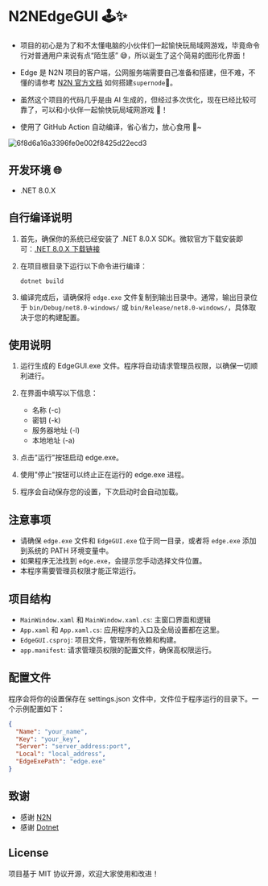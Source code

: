 # N2NEdgeGUI 🕹️✨

- 项目的初心是为了和不太懂电脑的小伙伴们一起愉快玩局域网游戏，毕竟命令行对普通用户来说有点“陌生感” 😅，所以诞生了这个简易的图形化界面！

- Edge 是 N2N 项目的客户端，公网服务端需要自己准备和搭建，但不难，不懂的请参考 [N2N 官方文档](https://github.com/ntop/n2n) 如何搭建`supernode`💪。

- 虽然这个项目的代码几乎是由 AI 生成的，但经过多次优化，现在已经比较可靠了，可以和小伙伴一起愉快玩局域网游戏 🎉！

- 使用了 GitHub Action 自动编译，省心省力，放心食用 🚀~


![6f8d6a16a3396fe0e002f8425d22ecd3](https://github.com/user-attachments/assets/178179c3-5c1a-40ab-bc6d-5f0fe304f447)

## 开发环境 🌐

- .NET 8.0.X

## 自行编译说明

1. 首先，确保你的系统已经安装了 .NET 8.0.X SDK。微软官方下载安装即可：[.NET 8.0.X 下载链接](https://dotnet.microsoft.com/en-us/download/dotnet/8.0)


2. 在项目根目录下运行以下命令进行编译：

   ```
   dotnet build
   ```

3. 编译完成后，请确保将 `edge.exe` 文件复制到输出目录中。通常，输出目录位于 `bin/Debug/net8.0-windows/` 或 `bin/Release/net8.0-windows/`，具体取决于您的构建配置。

## 使用说明

1. 运行生成的 EdgeGUI.exe 文件。程序将自动请求管理员权限，以确保一切顺利进行。

2. 在界面中填写以下信息：
   - 名称 (-c)
   - 密钥 (-k)
   - 服务器地址 (-l)
   - 本地地址 (-a)

3. 点击"运行"按钮启动 edge.exe。

4. 使用"停止"按钮可以终止正在运行的 edge.exe 进程。

5. 程序会自动保存您的设置，下次启动时会自动加载。

## 注意事项

- 请确保 `edge.exe` 文件和 `EdgeGUI.exe` 位于同一目录，或者将 `edge.exe` 添加到系统的 PATH 环境变量中。
- 如果程序无法找到 `edge.exe`，会提示您手动选择文件位置。
- 本程序需要管理员权限才能正常运行。

## 项目结构

- `MainWindow.xaml` 和 `MainWindow.xaml.cs`: 主窗口界面和逻辑
- `App.xaml` 和 `App.xaml.cs`: 应用程序的入口及全局设置都在这里。
- `EdgeGUI.csproj`: 项目文件，管理所有依赖和构建。
- `app.manifest`: 请求管理员权限的配置文件，确保高权限运行。

## 配置文件

程序会将你的设置保存在 settings.json 文件中，文件位于程序运行的目录下。一个示例配置如下：

```json
{
  "Name": "your_name",
  "Key": "your_key",
  "Server": "server_address:port",
  "Local": "local_address",
  "EdgeExePath": "edge.exe"
}
```

## 致谢

- 感谢 [N2N](https://github.com/ntop/n2n) 
- 感谢 [Dotnet](https://dotnet.microsoft.com/en-us/download/dotnet/8.0) 

## License

项目基于 MIT 协议开源，欢迎大家使用和改进！
